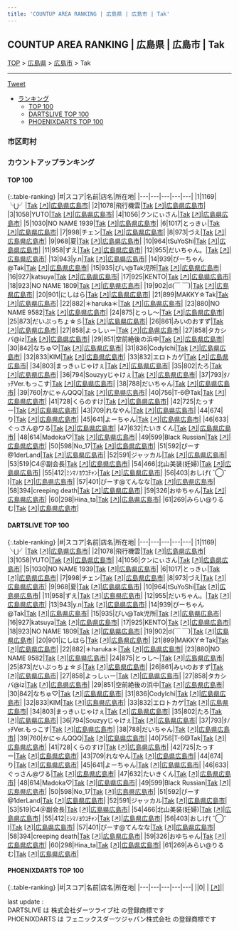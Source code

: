 ```yaml
---
title: 'COUNTUP AREA RANKING | 広島県 | 広島市 | Tak'
---
```

## COUNTUP AREA RANKING | 広島県 | 広島市 | Tak

[TOP](/darts/rank/) > [広島県](/darts/rank/広島県/) > [広島市](/darts/rank/広島県/広島市/) > Tak

___

<a href="https://twitter.com/share?ref_src=twsrc%5Etfw" data-text="COUNTUP AREA RANKING | 広島県広島市Tak" class="twitter-share-button" data-hashtags="DARTSLIVE,PHOENIXDARTS,darts,ダーツ" data-show-count="false">Tweet</a>

* [ランキング](#カウントアップランキング)
    * [TOP 100](#top-100)
    * [DARTSLIVE TOP 100](#dartslive-top-100)
    * [PHOENIXDARTS TOP 100](#phoenixdarts-top-100)

### 市区町村

<ul>

</ul>

### カウントアップランキング

#### TOP 100



{:.table-ranking}
|#|スコア|名前|店名|所在地|
|---|---|---|---|---|
|1|1169|<span class="rank-name-dl">╰⋃╯</span>|<a href="/darts/rank/shops/28d1b112d25876a0f454cb89828a1cfe.html">Tak</a> <a href="https://search.dartslive.com/jp/shop/28d1b112d25876a0f454cb89828a1cfe">[↗]</a>|<a href="/darts/rank/広島県/広島市">広島県広島市</a>|
|2|1078|<span class="rank-name-dl">飛行機雲</span>|<a href="/darts/rank/shops/28d1b112d25876a0f454cb89828a1cfe.html">Tak</a> <a href="https://search.dartslive.com/jp/shop/28d1b112d25876a0f454cb89828a1cfe">[↗]</a>|<a href="/darts/rank/広島県/広島市">広島県広島市</a>|
|3|1058|<span class="rank-name-dl">YUTO</span>|<a href="/darts/rank/shops/28d1b112d25876a0f454cb89828a1cfe.html">Tak</a> <a href="https://search.dartslive.com/jp/shop/28d1b112d25876a0f454cb89828a1cfe">[↗]</a>|<a href="/darts/rank/広島県/広島市">広島県広島市</a>|
|4|1056|<span class="rank-name-dl">クンにぃさん</span>|<a href="/darts/rank/shops/28d1b112d25876a0f454cb89828a1cfe.html">Tak</a> <a href="https://search.dartslive.com/jp/shop/28d1b112d25876a0f454cb89828a1cfe">[↗]</a>|<a href="/darts/rank/広島県/広島市">広島県広島市</a>|
|5|1030|<span class="rank-name-dl">NO NAME 1939</span>|<a href="/darts/rank/shops/28d1b112d25876a0f454cb89828a1cfe.html">Tak</a> <a href="https://search.dartslive.com/jp/shop/28d1b112d25876a0f454cb89828a1cfe">[↗]</a>|<a href="/darts/rank/広島県/広島市">広島県広島市</a>|
|6|1017|<span class="rank-name-dl">とっきぃ</span>|<a href="/darts/rank/shops/28d1b112d25876a0f454cb89828a1cfe.html">Tak</a> <a href="https://search.dartslive.com/jp/shop/28d1b112d25876a0f454cb89828a1cfe">[↗]</a>|<a href="/darts/rank/広島県/広島市">広島県広島市</a>|
|7|998|<span class="rank-name-dl">チェン</span>|<a href="/darts/rank/shops/28d1b112d25876a0f454cb89828a1cfe.html">Tak</a> <a href="https://search.dartslive.com/jp/shop/28d1b112d25876a0f454cb89828a1cfe">[↗]</a>|<a href="/darts/rank/広島県/広島市">広島県広島市</a>|
|8|973|<span class="rank-name-dl">づえ</span>|<a href="/darts/rank/shops/28d1b112d25876a0f454cb89828a1cfe.html">Tak</a> <a href="https://search.dartslive.com/jp/shop/28d1b112d25876a0f454cb89828a1cfe">[↗]</a>|<a href="/darts/rank/広島県/広島市">広島県広島市</a>|
|9|968|<span class="rank-name-dl">夏</span>|<a href="/darts/rank/shops/28d1b112d25876a0f454cb89828a1cfe.html">Tak</a> <a href="https://search.dartslive.com/jp/shop/28d1b112d25876a0f454cb89828a1cfe">[↗]</a>|<a href="/darts/rank/広島県/広島市">広島県広島市</a>|
|10|964|<span class="rank-name-dl">tSuYoShi</span>|<a href="/darts/rank/shops/28d1b112d25876a0f454cb89828a1cfe.html">Tak</a> <a href="https://search.dartslive.com/jp/shop/28d1b112d25876a0f454cb89828a1cfe">[↗]</a>|<a href="/darts/rank/広島県/広島市">広島県広島市</a>|
|11|958|<span class="rank-name-dl">ずえ</span>|<a href="/darts/rank/shops/28d1b112d25876a0f454cb89828a1cfe.html">Tak</a> <a href="https://search.dartslive.com/jp/shop/28d1b112d25876a0f454cb89828a1cfe">[↗]</a>|<a href="/darts/rank/広島県/広島市">広島県広島市</a>|
|12|955|<span class="rank-name-dl">だいちゃん。</span>|<a href="/darts/rank/shops/28d1b112d25876a0f454cb89828a1cfe.html">Tak</a> <a href="https://search.dartslive.com/jp/shop/28d1b112d25876a0f454cb89828a1cfe">[↗]</a>|<a href="/darts/rank/広島県/広島市">広島県広島市</a>|
|13|943|<span class="rank-name-dl">y.n</span>|<a href="/darts/rank/shops/28d1b112d25876a0f454cb89828a1cfe.html">Tak</a> <a href="https://search.dartslive.com/jp/shop/28d1b112d25876a0f454cb89828a1cfe">[↗]</a>|<a href="/darts/rank/広島県/広島市">広島県広島市</a>|
|14|939|<span class="rank-name-dl">ぴーちゃん@Tak</span>|<a href="/darts/rank/shops/28d1b112d25876a0f454cb89828a1cfe.html">Tak</a> <a href="https://search.dartslive.com/jp/shop/28d1b112d25876a0f454cb89828a1cfe">[↗]</a>|<a href="/darts/rank/広島県/広島市">広島県広島市</a>|
|15|935|<span class="rank-name-dl">ぴい@Tak児所</span>|<a href="/darts/rank/shops/28d1b112d25876a0f454cb89828a1cfe.html">Tak</a> <a href="https://search.dartslive.com/jp/shop/28d1b112d25876a0f454cb89828a1cfe">[↗]</a>|<a href="/darts/rank/広島県/広島市">広島県広島市</a>|
|16|927|<span class="rank-name-dl">katsuya</span>|<a href="/darts/rank/shops/28d1b112d25876a0f454cb89828a1cfe.html">Tak</a> <a href="https://search.dartslive.com/jp/shop/28d1b112d25876a0f454cb89828a1cfe">[↗]</a>|<a href="/darts/rank/広島県/広島市">広島県広島市</a>|
|17|925|<span class="rank-name-dl">KENTO</span>|<a href="/darts/rank/shops/28d1b112d25876a0f454cb89828a1cfe.html">Tak</a> <a href="https://search.dartslive.com/jp/shop/28d1b112d25876a0f454cb89828a1cfe">[↗]</a>|<a href="/darts/rank/広島県/広島市">広島県広島市</a>|
|18|923|<span class="rank-name-dl">NO NAME 1809</span>|<a href="/darts/rank/shops/28d1b112d25876a0f454cb89828a1cfe.html">Tak</a> <a href="https://search.dartslive.com/jp/shop/28d1b112d25876a0f454cb89828a1cfe">[↗]</a>|<a href="/darts/rank/広島県/広島市">広島県広島市</a>|
|19|902|<span class="rank-name-dl">d(￣ ￣)</span>|<a href="/darts/rank/shops/28d1b112d25876a0f454cb89828a1cfe.html">Tak</a> <a href="https://search.dartslive.com/jp/shop/28d1b112d25876a0f454cb89828a1cfe">[↗]</a>|<a href="/darts/rank/広島県/広島市">広島県広島市</a>|
|20|901|<span class="rank-name-dl">にしはら</span>|<a href="/darts/rank/shops/28d1b112d25876a0f454cb89828a1cfe.html">Tak</a> <a href="https://search.dartslive.com/jp/shop/28d1b112d25876a0f454cb89828a1cfe">[↗]</a>|<a href="/darts/rank/広島県/広島市">広島県広島市</a>|
|21|899|<span class="rank-name-dl">MAKKY☆Tak</span>|<a href="/darts/rank/shops/28d1b112d25876a0f454cb89828a1cfe.html">Tak</a> <a href="https://search.dartslive.com/jp/shop/28d1b112d25876a0f454cb89828a1cfe">[↗]</a>|<a href="/darts/rank/広島県/広島市">広島県広島市</a>|
|22|882|<span class="rank-name-dl">＊haruka＊</span>|<a href="/darts/rank/shops/28d1b112d25876a0f454cb89828a1cfe.html">Tak</a> <a href="https://search.dartslive.com/jp/shop/28d1b112d25876a0f454cb89828a1cfe">[↗]</a>|<a href="/darts/rank/広島県/広島市">広島県広島市</a>|
|23|880|<span class="rank-name-dl">NO NAME 9582</span>|<a href="/darts/rank/shops/28d1b112d25876a0f454cb89828a1cfe.html">Tak</a> <a href="https://search.dartslive.com/jp/shop/28d1b112d25876a0f454cb89828a1cfe">[↗]</a>|<a href="/darts/rank/広島県/広島市">広島県広島市</a>|
|24|875|<span class="rank-name-dl">とっし〜</span>|<a href="/darts/rank/shops/28d1b112d25876a0f454cb89828a1cfe.html">Tak</a> <a href="https://search.dartslive.com/jp/shop/28d1b112d25876a0f454cb89828a1cfe">[↗]</a>|<a href="/darts/rank/広島県/広島市">広島県広島市</a>|
|25|873|<span class="rank-name-dl">だいぷっちょ☆彡</span>|<a href="/darts/rank/shops/28d1b112d25876a0f454cb89828a1cfe.html">Tak</a> <a href="https://search.dartslive.com/jp/shop/28d1b112d25876a0f454cb89828a1cfe">[↗]</a>|<a href="/darts/rank/広島県/広島市">広島県広島市</a>|
|26|861|<span class="rank-name-dl">みいのおすず</span>|<a href="/darts/rank/shops/28d1b112d25876a0f454cb89828a1cfe.html">Tak</a> <a href="https://search.dartslive.com/jp/shop/28d1b112d25876a0f454cb89828a1cfe">[↗]</a>|<a href="/darts/rank/広島県/広島市">広島県広島市</a>|
|27|858|<span class="rank-name-dl">よっしぃー</span>|<a href="/darts/rank/shops/28d1b112d25876a0f454cb89828a1cfe.html">Tak</a> <a href="https://search.dartslive.com/jp/shop/28d1b112d25876a0f454cb89828a1cfe">[↗]</a>|<a href="/darts/rank/広島県/広島市">広島県広島市</a>|
|27|858|<span class="rank-name-dl">タカシバ@iz</span>|<a href="/darts/rank/shops/28d1b112d25876a0f454cb89828a1cfe.html">Tak</a> <a href="https://search.dartslive.com/jp/shop/28d1b112d25876a0f454cb89828a1cfe">[↗]</a>|<a href="/darts/rank/広島県/広島市">広島県広島市</a>|
|29|851|<span class="rank-name-dl">空前絶後の浜中</span>|<a href="/darts/rank/shops/28d1b112d25876a0f454cb89828a1cfe.html">Tak</a> <a href="https://search.dartslive.com/jp/shop/28d1b112d25876a0f454cb89828a1cfe">[↗]</a>|<a href="/darts/rank/広島県/広島市">広島県広島市</a>|
|30|842|<span class="rank-name-dl">なちゅ♡</span>|<a href="/darts/rank/shops/28d1b112d25876a0f454cb89828a1cfe.html">Tak</a> <a href="https://search.dartslive.com/jp/shop/28d1b112d25876a0f454cb89828a1cfe">[↗]</a>|<a href="/darts/rank/広島県/広島市">広島県広島市</a>|
|31|836|<span class="rank-name-dl">CodyIchi</span>|<a href="/darts/rank/shops/28d1b112d25876a0f454cb89828a1cfe.html">Tak</a> <a href="https://search.dartslive.com/jp/shop/28d1b112d25876a0f454cb89828a1cfe">[↗]</a>|<a href="/darts/rank/広島県/広島市">広島県広島市</a>|
|32|833|<span class="rank-name-dl">KIM</span>|<a href="/darts/rank/shops/28d1b112d25876a0f454cb89828a1cfe.html">Tak</a> <a href="https://search.dartslive.com/jp/shop/28d1b112d25876a0f454cb89828a1cfe">[↗]</a>|<a href="/darts/rank/広島県/広島市">広島県広島市</a>|
|33|832|<span class="rank-name-dl">エロトカゲ</span>|<a href="/darts/rank/shops/28d1b112d25876a0f454cb89828a1cfe.html">Tak</a> <a href="https://search.dartslive.com/jp/shop/28d1b112d25876a0f454cb89828a1cfe">[↗]</a>|<a href="/darts/rank/広島県/広島市">広島県広島市</a>|
|34|803|<span class="rank-name-dl">まっきぃじゃけぇ</span>|<a href="/darts/rank/shops/28d1b112d25876a0f454cb89828a1cfe.html">Tak</a> <a href="https://search.dartslive.com/jp/shop/28d1b112d25876a0f454cb89828a1cfe">[↗]</a>|<a href="/darts/rank/広島県/広島市">広島県広島市</a>|
|35|802|<span class="rank-name-dl">たろ</span>|<a href="/darts/rank/shops/28d1b112d25876a0f454cb89828a1cfe.html">Tak</a> <a href="https://search.dartslive.com/jp/shop/28d1b112d25876a0f454cb89828a1cfe">[↗]</a>|<a href="/darts/rank/広島県/広島市">広島県広島市</a>|
|36|794|<span class="rank-name-dl">Souzyyじゃけぇ</span>|<a href="/darts/rank/shops/28d1b112d25876a0f454cb89828a1cfe.html">Tak</a> <a href="https://search.dartslive.com/jp/shop/28d1b112d25876a0f454cb89828a1cfe">[↗]</a>|<a href="/darts/rank/広島県/広島市">広島県広島市</a>|
|37|793|<span class="rank-name-dl">ﾀﾉｯﾁVer.もっこす</span>|<a href="/darts/rank/shops/28d1b112d25876a0f454cb89828a1cfe.html">Tak</a> <a href="https://search.dartslive.com/jp/shop/28d1b112d25876a0f454cb89828a1cfe">[↗]</a>|<a href="/darts/rank/広島県/広島市">広島県広島市</a>|
|38|788|<span class="rank-name-dl">だいちゃん</span>|<a href="/darts/rank/shops/28d1b112d25876a0f454cb89828a1cfe.html">Tak</a> <a href="https://search.dartslive.com/jp/shop/28d1b112d25876a0f454cb89828a1cfe">[↗]</a>|<a href="/darts/rank/広島県/広島市">広島県広島市</a>|
|39|760|<span class="rank-name-dl">かにゃんQQQ</span>|<a href="/darts/rank/shops/28d1b112d25876a0f454cb89828a1cfe.html">Tak</a> <a href="https://search.dartslive.com/jp/shop/28d1b112d25876a0f454cb89828a1cfe">[↗]</a>|<a href="/darts/rank/広島県/広島市">広島県広島市</a>|
|40|756|<span class="rank-name-dl">T-6@Tak</span>|<a href="/darts/rank/shops/28d1b112d25876a0f454cb89828a1cfe.html">Tak</a> <a href="https://search.dartslive.com/jp/shop/28d1b112d25876a0f454cb89828a1cfe">[↗]</a>|<a href="/darts/rank/広島県/広島市">広島県広島市</a>|
|41|728|<span class="rank-name-dl">くらのすけ</span>|<a href="/darts/rank/shops/28d1b112d25876a0f454cb89828a1cfe.html">Tak</a> <a href="https://search.dartslive.com/jp/shop/28d1b112d25876a0f454cb89828a1cfe">[↗]</a>|<a href="/darts/rank/広島県/広島市">広島県広島市</a>|
|42|725|<span class="rank-name-dl">たっすー</span>|<a href="/darts/rank/shops/28d1b112d25876a0f454cb89828a1cfe.html">Tak</a> <a href="https://search.dartslive.com/jp/shop/28d1b112d25876a0f454cb89828a1cfe">[↗]</a>|<a href="/darts/rank/広島県/広島市">広島県広島市</a>|
|43|709|<span class="rank-name-dl">れなやん</span>|<a href="/darts/rank/shops/28d1b112d25876a0f454cb89828a1cfe.html">Tak</a> <a href="https://search.dartslive.com/jp/shop/28d1b112d25876a0f454cb89828a1cfe">[↗]</a>|<a href="/darts/rank/広島県/広島市">広島県広島市</a>|
|44|674|<span class="rank-name-dl">り</span>|<a href="/darts/rank/shops/28d1b112d25876a0f454cb89828a1cfe.html">Tak</a> <a href="https://search.dartslive.com/jp/shop/28d1b112d25876a0f454cb89828a1cfe">[↗]</a>|<a href="/darts/rank/広島県/広島市">広島県広島市</a>|
|45|641|<span class="rank-name-dl">よーちゃん</span>|<a href="/darts/rank/shops/28d1b112d25876a0f454cb89828a1cfe.html">Tak</a> <a href="https://search.dartslive.com/jp/shop/28d1b112d25876a0f454cb89828a1cfe">[↗]</a>|<a href="/darts/rank/広島県/広島市">広島県広島市</a>|
|46|633|<span class="rank-name-dl">ぐっさん@ワる</span>|<a href="/darts/rank/shops/28d1b112d25876a0f454cb89828a1cfe.html">Tak</a> <a href="https://search.dartslive.com/jp/shop/28d1b112d25876a0f454cb89828a1cfe">[↗]</a>|<a href="/darts/rank/広島県/広島市">広島県広島市</a>|
|47|632|<span class="rank-name-dl">たいきくん</span>|<a href="/darts/rank/shops/28d1b112d25876a0f454cb89828a1cfe.html">Tak</a> <a href="https://search.dartslive.com/jp/shop/28d1b112d25876a0f454cb89828a1cfe">[↗]</a>|<a href="/darts/rank/広島県/広島市">広島県広島市</a>|
|48|614|<span class="rank-name-dl">Madoka♡</span>|<a href="/darts/rank/shops/28d1b112d25876a0f454cb89828a1cfe.html">Tak</a> <a href="https://search.dartslive.com/jp/shop/28d1b112d25876a0f454cb89828a1cfe">[↗]</a>|<a href="/darts/rank/広島県/広島市">広島県広島市</a>|
|49|599|<span class="rank-name-dl">Black Russian</span>|<a href="/darts/rank/shops/28d1b112d25876a0f454cb89828a1cfe.html">Tak</a> <a href="https://search.dartslive.com/jp/shop/28d1b112d25876a0f454cb89828a1cfe">[↗]</a>|<a href="/darts/rank/広島県/広島市">広島県広島市</a>|
|50|598|<span class="rank-name-dl">No_17</span>|<a href="/darts/rank/shops/28d1b112d25876a0f454cb89828a1cfe.html">Tak</a> <a href="https://search.dartslive.com/jp/shop/28d1b112d25876a0f454cb89828a1cfe">[↗]</a>|<a href="/darts/rank/広島県/広島市">広島県広島市</a>|
|51|592|<span class="rank-name-dl">ぴーす@1derLand</span>|<a href="/darts/rank/shops/28d1b112d25876a0f454cb89828a1cfe.html">Tak</a> <a href="https://search.dartslive.com/jp/shop/28d1b112d25876a0f454cb89828a1cfe">[↗]</a>|<a href="/darts/rank/広島県/広島市">広島県広島市</a>|
|52|591|<span class="rank-name-dl">ジャッカル</span>|<a href="/darts/rank/shops/28d1b112d25876a0f454cb89828a1cfe.html">Tak</a> <a href="https://search.dartslive.com/jp/shop/28d1b112d25876a0f454cb89828a1cfe">[↗]</a>|<a href="/darts/rank/広島県/広島市">広島県広島市</a>|
|53|519|<span class="rank-name-dl">C4＠副会長</span>|<a href="/darts/rank/shops/28d1b112d25876a0f454cb89828a1cfe.html">Tak</a> <a href="https://search.dartslive.com/jp/shop/28d1b112d25876a0f454cb89828a1cfe">[↗]</a>|<a href="/darts/rank/広島県/広島市">広島県広島市</a>|
|54|466|<span class="rank-name-dl">北山美装(妊婦)</span>|<a href="/darts/rank/shops/28d1b112d25876a0f454cb89828a1cfe.html">Tak</a> <a href="https://search.dartslive.com/jp/shop/28d1b112d25876a0f454cb89828a1cfe">[↗]</a>|<a href="/darts/rank/広島県/広島市">広島県広島市</a>|
|55|412|<span class="rank-name-dl">ﾐｼﾏﾉﾖｳｺﾁｬﾝ</span>|<a href="/darts/rank/shops/28d1b112d25876a0f454cb89828a1cfe.html">Tak</a> <a href="https://search.dartslive.com/jp/shop/28d1b112d25876a0f454cb89828a1cfe">[↗]</a>|<a href="/darts/rank/広島県/広島市">広島県広島市</a>|
|56|403|<span class="rank-name-dl">おしげ( ˆ◯ˆ )</span>|<a href="/darts/rank/shops/28d1b112d25876a0f454cb89828a1cfe.html">Tak</a> <a href="https://search.dartslive.com/jp/shop/28d1b112d25876a0f454cb89828a1cfe">[↗]</a>|<a href="/darts/rank/広島県/広島市">広島県広島市</a>|
|57|401|<span class="rank-name-dl">ぴーす@てんなな</span>|<a href="/darts/rank/shops/28d1b112d25876a0f454cb89828a1cfe.html">Tak</a> <a href="https://search.dartslive.com/jp/shop/28d1b112d25876a0f454cb89828a1cfe">[↗]</a>|<a href="/darts/rank/広島県/広島市">広島県広島市</a>|
|58|394|<span class="rank-name-dl">creeping death</span>|<a href="/darts/rank/shops/28d1b112d25876a0f454cb89828a1cfe.html">Tak</a> <a href="https://search.dartslive.com/jp/shop/28d1b112d25876a0f454cb89828a1cfe">[↗]</a>|<a href="/darts/rank/広島県/広島市">広島県広島市</a>|
|59|326|<span class="rank-name-dl">おゆちゃん</span>|<a href="/darts/rank/shops/28d1b112d25876a0f454cb89828a1cfe.html">Tak</a> <a href="https://search.dartslive.com/jp/shop/28d1b112d25876a0f454cb89828a1cfe">[↗]</a>|<a href="/darts/rank/広島県/広島市">広島県広島市</a>|
|60|298|<span class="rank-name-dl">Hina_ta</span>|<a href="/darts/rank/shops/28d1b112d25876a0f454cb89828a1cfe.html">Tak</a> <a href="https://search.dartslive.com/jp/shop/28d1b112d25876a0f454cb89828a1cfe">[↗]</a>|<a href="/darts/rank/広島県/広島市">広島県広島市</a>|
|61|269|<span class="rank-name-dl">みらい@りるむ</span>|<a href="/darts/rank/shops/28d1b112d25876a0f454cb89828a1cfe.html">Tak</a> <a href="https://search.dartslive.com/jp/shop/28d1b112d25876a0f454cb89828a1cfe">[↗]</a>|<a href="/darts/rank/広島県/広島市">広島県広島市</a>|


#### DARTSLIVE TOP 100



{:.table-ranking}
|#|スコア|名前|店名|所在地|
|---|---|---|---|---|
|1|1169|<span class="rank-name-dl">╰⋃╯</span>|<a href="/darts/rank/shops/28d1b112d25876a0f454cb89828a1cfe.html">Tak</a> <a href="https://search.dartslive.com/jp/shop/28d1b112d25876a0f454cb89828a1cfe">[↗]</a>|<a href="/darts/rank/広島県/広島市">広島県広島市</a>|
|2|1078|<span class="rank-name-dl">飛行機雲</span>|<a href="/darts/rank/shops/28d1b112d25876a0f454cb89828a1cfe.html">Tak</a> <a href="https://search.dartslive.com/jp/shop/28d1b112d25876a0f454cb89828a1cfe">[↗]</a>|<a href="/darts/rank/広島県/広島市">広島県広島市</a>|
|3|1058|<span class="rank-name-dl">YUTO</span>|<a href="/darts/rank/shops/28d1b112d25876a0f454cb89828a1cfe.html">Tak</a> <a href="https://search.dartslive.com/jp/shop/28d1b112d25876a0f454cb89828a1cfe">[↗]</a>|<a href="/darts/rank/広島県/広島市">広島県広島市</a>|
|4|1056|<span class="rank-name-dl">クンにぃさん</span>|<a href="/darts/rank/shops/28d1b112d25876a0f454cb89828a1cfe.html">Tak</a> <a href="https://search.dartslive.com/jp/shop/28d1b112d25876a0f454cb89828a1cfe">[↗]</a>|<a href="/darts/rank/広島県/広島市">広島県広島市</a>|
|5|1030|<span class="rank-name-dl">NO NAME 1939</span>|<a href="/darts/rank/shops/28d1b112d25876a0f454cb89828a1cfe.html">Tak</a> <a href="https://search.dartslive.com/jp/shop/28d1b112d25876a0f454cb89828a1cfe">[↗]</a>|<a href="/darts/rank/広島県/広島市">広島県広島市</a>|
|6|1017|<span class="rank-name-dl">とっきぃ</span>|<a href="/darts/rank/shops/28d1b112d25876a0f454cb89828a1cfe.html">Tak</a> <a href="https://search.dartslive.com/jp/shop/28d1b112d25876a0f454cb89828a1cfe">[↗]</a>|<a href="/darts/rank/広島県/広島市">広島県広島市</a>|
|7|998|<span class="rank-name-dl">チェン</span>|<a href="/darts/rank/shops/28d1b112d25876a0f454cb89828a1cfe.html">Tak</a> <a href="https://search.dartslive.com/jp/shop/28d1b112d25876a0f454cb89828a1cfe">[↗]</a>|<a href="/darts/rank/広島県/広島市">広島県広島市</a>|
|8|973|<span class="rank-name-dl">づえ</span>|<a href="/darts/rank/shops/28d1b112d25876a0f454cb89828a1cfe.html">Tak</a> <a href="https://search.dartslive.com/jp/shop/28d1b112d25876a0f454cb89828a1cfe">[↗]</a>|<a href="/darts/rank/広島県/広島市">広島県広島市</a>|
|9|968|<span class="rank-name-dl">夏</span>|<a href="/darts/rank/shops/28d1b112d25876a0f454cb89828a1cfe.html">Tak</a> <a href="https://search.dartslive.com/jp/shop/28d1b112d25876a0f454cb89828a1cfe">[↗]</a>|<a href="/darts/rank/広島県/広島市">広島県広島市</a>|
|10|964|<span class="rank-name-dl">tSuYoShi</span>|<a href="/darts/rank/shops/28d1b112d25876a0f454cb89828a1cfe.html">Tak</a> <a href="https://search.dartslive.com/jp/shop/28d1b112d25876a0f454cb89828a1cfe">[↗]</a>|<a href="/darts/rank/広島県/広島市">広島県広島市</a>|
|11|958|<span class="rank-name-dl">ずえ</span>|<a href="/darts/rank/shops/28d1b112d25876a0f454cb89828a1cfe.html">Tak</a> <a href="https://search.dartslive.com/jp/shop/28d1b112d25876a0f454cb89828a1cfe">[↗]</a>|<a href="/darts/rank/広島県/広島市">広島県広島市</a>|
|12|955|<span class="rank-name-dl">だいちゃん。</span>|<a href="/darts/rank/shops/28d1b112d25876a0f454cb89828a1cfe.html">Tak</a> <a href="https://search.dartslive.com/jp/shop/28d1b112d25876a0f454cb89828a1cfe">[↗]</a>|<a href="/darts/rank/広島県/広島市">広島県広島市</a>|
|13|943|<span class="rank-name-dl">y.n</span>|<a href="/darts/rank/shops/28d1b112d25876a0f454cb89828a1cfe.html">Tak</a> <a href="https://search.dartslive.com/jp/shop/28d1b112d25876a0f454cb89828a1cfe">[↗]</a>|<a href="/darts/rank/広島県/広島市">広島県広島市</a>|
|14|939|<span class="rank-name-dl">ぴーちゃん@Tak</span>|<a href="/darts/rank/shops/28d1b112d25876a0f454cb89828a1cfe.html">Tak</a> <a href="https://search.dartslive.com/jp/shop/28d1b112d25876a0f454cb89828a1cfe">[↗]</a>|<a href="/darts/rank/広島県/広島市">広島県広島市</a>|
|15|935|<span class="rank-name-dl">ぴい@Tak児所</span>|<a href="/darts/rank/shops/28d1b112d25876a0f454cb89828a1cfe.html">Tak</a> <a href="https://search.dartslive.com/jp/shop/28d1b112d25876a0f454cb89828a1cfe">[↗]</a>|<a href="/darts/rank/広島県/広島市">広島県広島市</a>|
|16|927|<span class="rank-name-dl">katsuya</span>|<a href="/darts/rank/shops/28d1b112d25876a0f454cb89828a1cfe.html">Tak</a> <a href="https://search.dartslive.com/jp/shop/28d1b112d25876a0f454cb89828a1cfe">[↗]</a>|<a href="/darts/rank/広島県/広島市">広島県広島市</a>|
|17|925|<span class="rank-name-dl">KENTO</span>|<a href="/darts/rank/shops/28d1b112d25876a0f454cb89828a1cfe.html">Tak</a> <a href="https://search.dartslive.com/jp/shop/28d1b112d25876a0f454cb89828a1cfe">[↗]</a>|<a href="/darts/rank/広島県/広島市">広島県広島市</a>|
|18|923|<span class="rank-name-dl">NO NAME 1809</span>|<a href="/darts/rank/shops/28d1b112d25876a0f454cb89828a1cfe.html">Tak</a> <a href="https://search.dartslive.com/jp/shop/28d1b112d25876a0f454cb89828a1cfe">[↗]</a>|<a href="/darts/rank/広島県/広島市">広島県広島市</a>|
|19|902|<span class="rank-name-dl">d(￣ ￣)</span>|<a href="/darts/rank/shops/28d1b112d25876a0f454cb89828a1cfe.html">Tak</a> <a href="https://search.dartslive.com/jp/shop/28d1b112d25876a0f454cb89828a1cfe">[↗]</a>|<a href="/darts/rank/広島県/広島市">広島県広島市</a>|
|20|901|<span class="rank-name-dl">にしはら</span>|<a href="/darts/rank/shops/28d1b112d25876a0f454cb89828a1cfe.html">Tak</a> <a href="https://search.dartslive.com/jp/shop/28d1b112d25876a0f454cb89828a1cfe">[↗]</a>|<a href="/darts/rank/広島県/広島市">広島県広島市</a>|
|21|899|<span class="rank-name-dl">MAKKY☆Tak</span>|<a href="/darts/rank/shops/28d1b112d25876a0f454cb89828a1cfe.html">Tak</a> <a href="https://search.dartslive.com/jp/shop/28d1b112d25876a0f454cb89828a1cfe">[↗]</a>|<a href="/darts/rank/広島県/広島市">広島県広島市</a>|
|22|882|<span class="rank-name-dl">＊haruka＊</span>|<a href="/darts/rank/shops/28d1b112d25876a0f454cb89828a1cfe.html">Tak</a> <a href="https://search.dartslive.com/jp/shop/28d1b112d25876a0f454cb89828a1cfe">[↗]</a>|<a href="/darts/rank/広島県/広島市">広島県広島市</a>|
|23|880|<span class="rank-name-dl">NO NAME 9582</span>|<a href="/darts/rank/shops/28d1b112d25876a0f454cb89828a1cfe.html">Tak</a> <a href="https://search.dartslive.com/jp/shop/28d1b112d25876a0f454cb89828a1cfe">[↗]</a>|<a href="/darts/rank/広島県/広島市">広島県広島市</a>|
|24|875|<span class="rank-name-dl">とっし〜</span>|<a href="/darts/rank/shops/28d1b112d25876a0f454cb89828a1cfe.html">Tak</a> <a href="https://search.dartslive.com/jp/shop/28d1b112d25876a0f454cb89828a1cfe">[↗]</a>|<a href="/darts/rank/広島県/広島市">広島県広島市</a>|
|25|873|<span class="rank-name-dl">だいぷっちょ☆彡</span>|<a href="/darts/rank/shops/28d1b112d25876a0f454cb89828a1cfe.html">Tak</a> <a href="https://search.dartslive.com/jp/shop/28d1b112d25876a0f454cb89828a1cfe">[↗]</a>|<a href="/darts/rank/広島県/広島市">広島県広島市</a>|
|26|861|<span class="rank-name-dl">みいのおすず</span>|<a href="/darts/rank/shops/28d1b112d25876a0f454cb89828a1cfe.html">Tak</a> <a href="https://search.dartslive.com/jp/shop/28d1b112d25876a0f454cb89828a1cfe">[↗]</a>|<a href="/darts/rank/広島県/広島市">広島県広島市</a>|
|27|858|<span class="rank-name-dl">よっしぃー</span>|<a href="/darts/rank/shops/28d1b112d25876a0f454cb89828a1cfe.html">Tak</a> <a href="https://search.dartslive.com/jp/shop/28d1b112d25876a0f454cb89828a1cfe">[↗]</a>|<a href="/darts/rank/広島県/広島市">広島県広島市</a>|
|27|858|<span class="rank-name-dl">タカシバ@iz</span>|<a href="/darts/rank/shops/28d1b112d25876a0f454cb89828a1cfe.html">Tak</a> <a href="https://search.dartslive.com/jp/shop/28d1b112d25876a0f454cb89828a1cfe">[↗]</a>|<a href="/darts/rank/広島県/広島市">広島県広島市</a>|
|29|851|<span class="rank-name-dl">空前絶後の浜中</span>|<a href="/darts/rank/shops/28d1b112d25876a0f454cb89828a1cfe.html">Tak</a> <a href="https://search.dartslive.com/jp/shop/28d1b112d25876a0f454cb89828a1cfe">[↗]</a>|<a href="/darts/rank/広島県/広島市">広島県広島市</a>|
|30|842|<span class="rank-name-dl">なちゅ♡</span>|<a href="/darts/rank/shops/28d1b112d25876a0f454cb89828a1cfe.html">Tak</a> <a href="https://search.dartslive.com/jp/shop/28d1b112d25876a0f454cb89828a1cfe">[↗]</a>|<a href="/darts/rank/広島県/広島市">広島県広島市</a>|
|31|836|<span class="rank-name-dl">CodyIchi</span>|<a href="/darts/rank/shops/28d1b112d25876a0f454cb89828a1cfe.html">Tak</a> <a href="https://search.dartslive.com/jp/shop/28d1b112d25876a0f454cb89828a1cfe">[↗]</a>|<a href="/darts/rank/広島県/広島市">広島県広島市</a>|
|32|833|<span class="rank-name-dl">KIM</span>|<a href="/darts/rank/shops/28d1b112d25876a0f454cb89828a1cfe.html">Tak</a> <a href="https://search.dartslive.com/jp/shop/28d1b112d25876a0f454cb89828a1cfe">[↗]</a>|<a href="/darts/rank/広島県/広島市">広島県広島市</a>|
|33|832|<span class="rank-name-dl">エロトカゲ</span>|<a href="/darts/rank/shops/28d1b112d25876a0f454cb89828a1cfe.html">Tak</a> <a href="https://search.dartslive.com/jp/shop/28d1b112d25876a0f454cb89828a1cfe">[↗]</a>|<a href="/darts/rank/広島県/広島市">広島県広島市</a>|
|34|803|<span class="rank-name-dl">まっきぃじゃけぇ</span>|<a href="/darts/rank/shops/28d1b112d25876a0f454cb89828a1cfe.html">Tak</a> <a href="https://search.dartslive.com/jp/shop/28d1b112d25876a0f454cb89828a1cfe">[↗]</a>|<a href="/darts/rank/広島県/広島市">広島県広島市</a>|
|35|802|<span class="rank-name-dl">たろ</span>|<a href="/darts/rank/shops/28d1b112d25876a0f454cb89828a1cfe.html">Tak</a> <a href="https://search.dartslive.com/jp/shop/28d1b112d25876a0f454cb89828a1cfe">[↗]</a>|<a href="/darts/rank/広島県/広島市">広島県広島市</a>|
|36|794|<span class="rank-name-dl">Souzyyじゃけぇ</span>|<a href="/darts/rank/shops/28d1b112d25876a0f454cb89828a1cfe.html">Tak</a> <a href="https://search.dartslive.com/jp/shop/28d1b112d25876a0f454cb89828a1cfe">[↗]</a>|<a href="/darts/rank/広島県/広島市">広島県広島市</a>|
|37|793|<span class="rank-name-dl">ﾀﾉｯﾁVer.もっこす</span>|<a href="/darts/rank/shops/28d1b112d25876a0f454cb89828a1cfe.html">Tak</a> <a href="https://search.dartslive.com/jp/shop/28d1b112d25876a0f454cb89828a1cfe">[↗]</a>|<a href="/darts/rank/広島県/広島市">広島県広島市</a>|
|38|788|<span class="rank-name-dl">だいちゃん</span>|<a href="/darts/rank/shops/28d1b112d25876a0f454cb89828a1cfe.html">Tak</a> <a href="https://search.dartslive.com/jp/shop/28d1b112d25876a0f454cb89828a1cfe">[↗]</a>|<a href="/darts/rank/広島県/広島市">広島県広島市</a>|
|39|760|<span class="rank-name-dl">かにゃんQQQ</span>|<a href="/darts/rank/shops/28d1b112d25876a0f454cb89828a1cfe.html">Tak</a> <a href="https://search.dartslive.com/jp/shop/28d1b112d25876a0f454cb89828a1cfe">[↗]</a>|<a href="/darts/rank/広島県/広島市">広島県広島市</a>|
|40|756|<span class="rank-name-dl">T-6@Tak</span>|<a href="/darts/rank/shops/28d1b112d25876a0f454cb89828a1cfe.html">Tak</a> <a href="https://search.dartslive.com/jp/shop/28d1b112d25876a0f454cb89828a1cfe">[↗]</a>|<a href="/darts/rank/広島県/広島市">広島県広島市</a>|
|41|728|<span class="rank-name-dl">くらのすけ</span>|<a href="/darts/rank/shops/28d1b112d25876a0f454cb89828a1cfe.html">Tak</a> <a href="https://search.dartslive.com/jp/shop/28d1b112d25876a0f454cb89828a1cfe">[↗]</a>|<a href="/darts/rank/広島県/広島市">広島県広島市</a>|
|42|725|<span class="rank-name-dl">たっすー</span>|<a href="/darts/rank/shops/28d1b112d25876a0f454cb89828a1cfe.html">Tak</a> <a href="https://search.dartslive.com/jp/shop/28d1b112d25876a0f454cb89828a1cfe">[↗]</a>|<a href="/darts/rank/広島県/広島市">広島県広島市</a>|
|43|709|<span class="rank-name-dl">れなやん</span>|<a href="/darts/rank/shops/28d1b112d25876a0f454cb89828a1cfe.html">Tak</a> <a href="https://search.dartslive.com/jp/shop/28d1b112d25876a0f454cb89828a1cfe">[↗]</a>|<a href="/darts/rank/広島県/広島市">広島県広島市</a>|
|44|674|<span class="rank-name-dl">り</span>|<a href="/darts/rank/shops/28d1b112d25876a0f454cb89828a1cfe.html">Tak</a> <a href="https://search.dartslive.com/jp/shop/28d1b112d25876a0f454cb89828a1cfe">[↗]</a>|<a href="/darts/rank/広島県/広島市">広島県広島市</a>|
|45|641|<span class="rank-name-dl">よーちゃん</span>|<a href="/darts/rank/shops/28d1b112d25876a0f454cb89828a1cfe.html">Tak</a> <a href="https://search.dartslive.com/jp/shop/28d1b112d25876a0f454cb89828a1cfe">[↗]</a>|<a href="/darts/rank/広島県/広島市">広島県広島市</a>|
|46|633|<span class="rank-name-dl">ぐっさん@ワる</span>|<a href="/darts/rank/shops/28d1b112d25876a0f454cb89828a1cfe.html">Tak</a> <a href="https://search.dartslive.com/jp/shop/28d1b112d25876a0f454cb89828a1cfe">[↗]</a>|<a href="/darts/rank/広島県/広島市">広島県広島市</a>|
|47|632|<span class="rank-name-dl">たいきくん</span>|<a href="/darts/rank/shops/28d1b112d25876a0f454cb89828a1cfe.html">Tak</a> <a href="https://search.dartslive.com/jp/shop/28d1b112d25876a0f454cb89828a1cfe">[↗]</a>|<a href="/darts/rank/広島県/広島市">広島県広島市</a>|
|48|614|<span class="rank-name-dl">Madoka♡</span>|<a href="/darts/rank/shops/28d1b112d25876a0f454cb89828a1cfe.html">Tak</a> <a href="https://search.dartslive.com/jp/shop/28d1b112d25876a0f454cb89828a1cfe">[↗]</a>|<a href="/darts/rank/広島県/広島市">広島県広島市</a>|
|49|599|<span class="rank-name-dl">Black Russian</span>|<a href="/darts/rank/shops/28d1b112d25876a0f454cb89828a1cfe.html">Tak</a> <a href="https://search.dartslive.com/jp/shop/28d1b112d25876a0f454cb89828a1cfe">[↗]</a>|<a href="/darts/rank/広島県/広島市">広島県広島市</a>|
|50|598|<span class="rank-name-dl">No_17</span>|<a href="/darts/rank/shops/28d1b112d25876a0f454cb89828a1cfe.html">Tak</a> <a href="https://search.dartslive.com/jp/shop/28d1b112d25876a0f454cb89828a1cfe">[↗]</a>|<a href="/darts/rank/広島県/広島市">広島県広島市</a>|
|51|592|<span class="rank-name-dl">ぴーす@1derLand</span>|<a href="/darts/rank/shops/28d1b112d25876a0f454cb89828a1cfe.html">Tak</a> <a href="https://search.dartslive.com/jp/shop/28d1b112d25876a0f454cb89828a1cfe">[↗]</a>|<a href="/darts/rank/広島県/広島市">広島県広島市</a>|
|52|591|<span class="rank-name-dl">ジャッカル</span>|<a href="/darts/rank/shops/28d1b112d25876a0f454cb89828a1cfe.html">Tak</a> <a href="https://search.dartslive.com/jp/shop/28d1b112d25876a0f454cb89828a1cfe">[↗]</a>|<a href="/darts/rank/広島県/広島市">広島県広島市</a>|
|53|519|<span class="rank-name-dl">C4＠副会長</span>|<a href="/darts/rank/shops/28d1b112d25876a0f454cb89828a1cfe.html">Tak</a> <a href="https://search.dartslive.com/jp/shop/28d1b112d25876a0f454cb89828a1cfe">[↗]</a>|<a href="/darts/rank/広島県/広島市">広島県広島市</a>|
|54|466|<span class="rank-name-dl">北山美装(妊婦)</span>|<a href="/darts/rank/shops/28d1b112d25876a0f454cb89828a1cfe.html">Tak</a> <a href="https://search.dartslive.com/jp/shop/28d1b112d25876a0f454cb89828a1cfe">[↗]</a>|<a href="/darts/rank/広島県/広島市">広島県広島市</a>|
|55|412|<span class="rank-name-dl">ﾐｼﾏﾉﾖｳｺﾁｬﾝ</span>|<a href="/darts/rank/shops/28d1b112d25876a0f454cb89828a1cfe.html">Tak</a> <a href="https://search.dartslive.com/jp/shop/28d1b112d25876a0f454cb89828a1cfe">[↗]</a>|<a href="/darts/rank/広島県/広島市">広島県広島市</a>|
|56|403|<span class="rank-name-dl">おしげ( ˆ◯ˆ )</span>|<a href="/darts/rank/shops/28d1b112d25876a0f454cb89828a1cfe.html">Tak</a> <a href="https://search.dartslive.com/jp/shop/28d1b112d25876a0f454cb89828a1cfe">[↗]</a>|<a href="/darts/rank/広島県/広島市">広島県広島市</a>|
|57|401|<span class="rank-name-dl">ぴーす@てんなな</span>|<a href="/darts/rank/shops/28d1b112d25876a0f454cb89828a1cfe.html">Tak</a> <a href="https://search.dartslive.com/jp/shop/28d1b112d25876a0f454cb89828a1cfe">[↗]</a>|<a href="/darts/rank/広島県/広島市">広島県広島市</a>|
|58|394|<span class="rank-name-dl">creeping death</span>|<a href="/darts/rank/shops/28d1b112d25876a0f454cb89828a1cfe.html">Tak</a> <a href="https://search.dartslive.com/jp/shop/28d1b112d25876a0f454cb89828a1cfe">[↗]</a>|<a href="/darts/rank/広島県/広島市">広島県広島市</a>|
|59|326|<span class="rank-name-dl">おゆちゃん</span>|<a href="/darts/rank/shops/28d1b112d25876a0f454cb89828a1cfe.html">Tak</a> <a href="https://search.dartslive.com/jp/shop/28d1b112d25876a0f454cb89828a1cfe">[↗]</a>|<a href="/darts/rank/広島県/広島市">広島県広島市</a>|
|60|298|<span class="rank-name-dl">Hina_ta</span>|<a href="/darts/rank/shops/28d1b112d25876a0f454cb89828a1cfe.html">Tak</a> <a href="https://search.dartslive.com/jp/shop/28d1b112d25876a0f454cb89828a1cfe">[↗]</a>|<a href="/darts/rank/広島県/広島市">広島県広島市</a>|
|61|269|<span class="rank-name-dl">みらい@りるむ</span>|<a href="/darts/rank/shops/28d1b112d25876a0f454cb89828a1cfe.html">Tak</a> <a href="https://search.dartslive.com/jp/shop/28d1b112d25876a0f454cb89828a1cfe">[↗]</a>|<a href="/darts/rank/広島県/広島市">広島県広島市</a>|


#### PHOENIXDARTS TOP 100



{:.table-ranking}
|#|スコア|名前|店名|所在地|
|---|---|---|---|---|
||0|<span class="rank-name-dl"> </span>|<a href="/darts/rank/shops/.html"></a> <a href="">[↗]</a>|<a href="/darts/rank//"></a>|


<div class="footer border-top border-gray-light mt-5 pt-3 text-right text-gray">
    last update : <span style="font-weight: italic" id="foot_last_modified"></span><br />
    DARTSLIVE は 株式会社ダーツライブ社 の登録商標です<br />
    PHOENIXDARTS は フェニックスダーツジャパン株式会社 の登録商標です<br />
</div>

<script src="https://cdnjs.cloudflare.com/ajax/libs/jquery.tablesorter/2.31.3/js/jquery.tablesorter.min.js" integrity="sha512-qzgd5cYSZcosqpzpn7zF2ZId8f/8CHmFKZ8j7mU4OUXTNRd5g+ZHBPsgKEwoqxCtdQvExE5LprwwPAgoicguNg==" crossorigin="anonymous" referrerpolicy="no-referrer"></script>
<link rel="stylesheet" href="https://cdnjs.cloudflare.com/ajax/libs/jquery.tablesorter/2.31.3/css/theme.default.min.css" integrity="sha512-wghhOJkjQX0Lh3NSWvNKeZ0ZpNn+SPVXX1Qyc9OCaogADktxrBiBdKGDoqVUOyhStvMBmJQ8ZdMHiR3wuEq8+w==" crossorigin="anonymous" referrerpolicy="no-referrer" />
<script>
$(function() {
    $(".table-ranking").tablesorter({sortList:[[0, 0]]});
    $("#foot_last_modified").text(formatDate(new Date(document.lastModified), 'yyyy-MM-dd HH:mm:ss'));
});
</script>

<script async src="https://platform.twitter.com/widgets.js" charset="utf-8"></script>